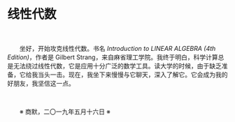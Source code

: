 # 线性代数

&emsp;&emsp;

&emsp;&emsp;坐好，开始攻克线性代数。书名 _Introduction to LINEAR ALGEBRA (4th Edition)_，作者是 Gilbert Strang，来自麻省理工学院。我终于明白，科学计算总是无法绕过线性代数，它是应用十分广泛的数学工具。读大学的时候，由于缺乏准备，它给我当头一击。现在，我坐下来慢慢与它聊天，深入了解它。它会成为我的好朋友，我坚信这一点。

&emsp;&emsp;

&emsp;&emsp;※ 商默，二〇一九年五月十六日 ※